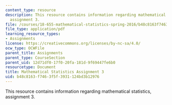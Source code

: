 ```yaml
---
content_type: resource
description: This resource contains information regarding mathematical statistics,
  assignment 3.
file: /courses/18-655-mathematical-statistics-spring-2016/b48c8163f7463f5f3931124bd3b12976_MIT18_655S16_ProblemSet_3.pdf
file_type: application/pdf
learning_resource_types:
- Assignments
license: https://creativecommons.org/licenses/by-nc-sa/4.0/
ocw_type: OCWFile
parent_title: Assignments
parent_type: CourseSection
parent_uid: 12d71df0-17f0-20fa-181d-9f69447fe6b0
resourcetype: Document
title: Mathematical Statistics Assignment 3
uid: b48c8163-f746-3f5f-3931-124bd3b12976
---
```

This resource contains information regarding mathematical statistics, assignment 3.